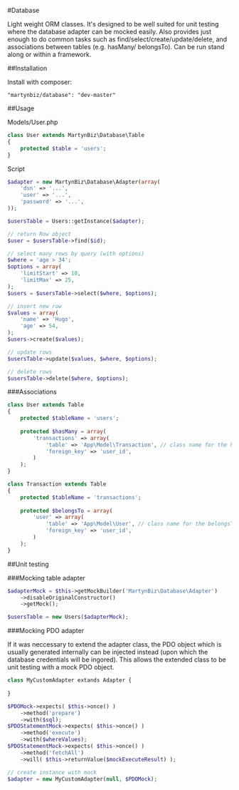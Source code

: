 #Database

Light weight ORM classes. It's designed to be well suited for unit testing where the database adapter can be mocked easily. Also provides just enough to do common tasks such as find/select/create/update/delete, and associations between tables (e.g. hasMany/ belongsTo). Can be run stand along or within a framework. 

##Installation

Install with composer: 

```
"martynbiz/database": "dev-master"
```

##Usage

Models/User.php

```php
class User extends MartynBiz\Database\Table
{
    protected $table = 'users';
}
```

Script

```php
$adapter = new MartynBiz\Database\Adapter(array(
    'dsn' => '...',
    'user' => '...',
    'password' => '...',
));

$usersTable = Users::getInstance($adapter);

// return Row object
$user = $usersTable->find($id);

// select many rows by query (with options)
$where = 'age > 34';
$options = array(
    'limitStart' => 10,
    'limitMax' => 25,
);
$users = $usersTable->select($where, $options);

// insert new row
$values = array(
    'name' => 'Hugo',
    'age' => 54,
);
$users->create($values);

// update rows
$usersTable->update($values, $where, $options);

// delete rows
$usersTable->delete($where, $options);

```

###Associations

```php
class User extends Table
{
    protected $tableName = 'users';
    
    protected $hasMany = array(
        'transactions' => array(
            'table' => 'App\Model\Transaction', // class name for the hasMany rows
            'foreign_key' => 'user_id',
        )
    );
}

class Transaction extends Table
{
    protected $tableName = 'transactions';
    
    protected $belongsTo = array(
        'user' => array(
            'table' => 'App\Model\User', // class name for the belongsTo row
            'foreign_key' => 'user_id',
        )
    );
}
```

##Unit testing

###Mocking table adapter

```php
$adapterMock = $this->getMockBuilder('MartynBiz\Database\Adapter')
    ->disableOriginalConstructor()
    ->getMock();

$usersTable = new Users($adapterMock);
```

###Mocking PDO adapter

If it was neccessary to extend the adapter class, the PDO object which is usually generated internally can be injected instead (upon which the database credentials will be ingored). This allows the extended class to be unit testing with a mock PDO object.

```php
class MyCustomAdapter extands Adapter {
    
}

$PDOMock->expects( $this->once() )
    ->method('prepare')
    ->with($sql);
$PDOStatementMock->expects( $this->once() )
    ->method('execute')
    ->with($whereValues);
$PDOStatementMock->expects( $this->once() )
    ->method('fetchAll')
    ->will( $this->returnValue($mockExecuteResult) );

// create instance with mock
$adapter = new MyCustomAdapter(null, $PDOMock);
```
